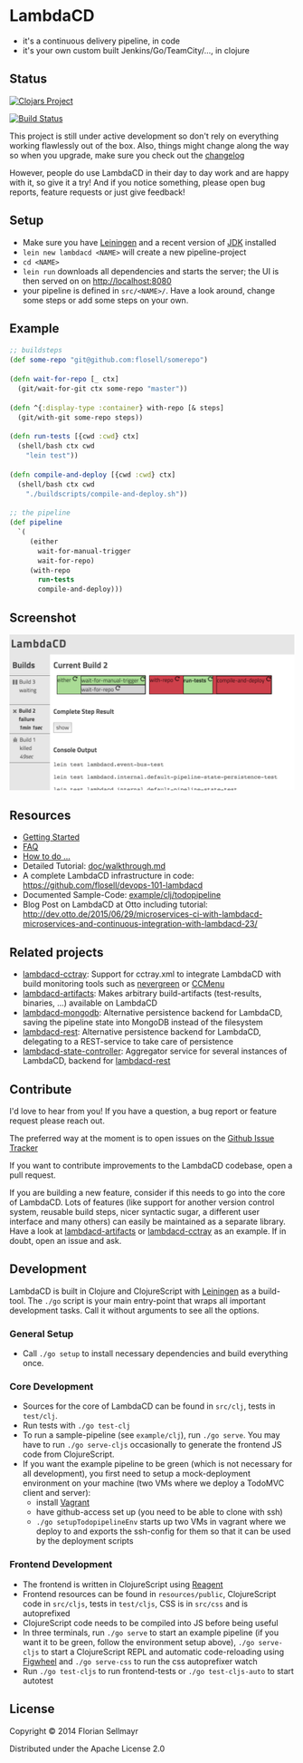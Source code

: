 # LambdaCD

* it's a continuous delivery pipeline, in code
* it's your own custom built Jenkins/Go/TeamCity/..., in clojure

## Status

[![Clojars Project](http://clojars.org/lambdacd/latest-version.svg)](http://clojars.org/lambdacd)

[![Build Status](https://travis-ci.org/flosell/lambdacd.svg?branch=master)](https://travis-ci.org/flosell/lambdacd)

This project is still under active development so don't rely on everything working flawlessly out of the box.
Also, things might change along the way so when you upgrade, make sure you check out the [changelog](CHANGELOG.md)

However, people do use LambdaCD in their day to day work and are happy with it, so give it a try!
And if you notice something, please open bug reports, feature requests or just give feedback!

## Setup

* Make sure you have [Leiningen](http://leiningen.org) and a recent version of 
  [JDK](http://www.oracle.com/technetwork/java/javase/downloads/jdk8-downloads-2133151.html) installed
* `lein new lambdacd <NAME>` will create a new pipeline-project
* `cd <NAME>`
* `lein run` downloads all dependencies and starts the server; the UI is then served on on [http://localhost:8080](http://localhost:8080)
* your pipeline is defined in `src/<NAME>/`. Have a look around, change some steps or add some steps on your own.


## Example

```clojure
;; buildsteps
(def some-repo "git@github.com:flosell/somerepo")

(defn wait-for-repo [_ ctx]
  (git/wait-for-git ctx some-repo "master"))

(defn ^{:display-type :container} with-repo [& steps]
  (git/with-git some-repo steps))

(defn run-tests [{cwd :cwd} ctx]
  (shell/bash ctx cwd
    "lein test"))

(defn compile-and-deploy [{cwd :cwd} ctx]
  (shell/bash ctx cwd
    "./buildscripts/compile-and-deploy.sh"))

;; the pipeline
(def pipeline
  `(
     (either
       wait-for-manual-trigger
       wait-for-repo)
     (with-repo
       run-tests
       compile-and-deploy)))
```

## Screenshot

![Screenshot](doc/img/readme-screenshot.png)


## Resources

* [Getting Started](http://www.lambda.cd/getting-started/)
* [FAQ](doc/FAQ.md)
* [How to do ...](doc/howto.md)
* Detailed Tutorial: [doc/walkthrough.md](doc/walkthrough.md)
* A complete LambdaCD infrastructure in code: https://github.com/flosell/devops-101-lambdacd
* Documented Sample-Code: [example/clj/todopipeline](example/clj/todopipeline)
* Blog Post on LambdaCD at Otto including tutorial: http://dev.otto.de/2015/06/29/microservices-ci-with-lambdacd-microservices-and-continuous-integration-with-lambdacd-23/

## Related projects

* [lambdacd-cctray](https://github.com/flosell/lambdacd-cctray): Support for cctray.xml to integrate LambdaCD with build monitoring tools such as [nevergreen](http://nevergreen.io/) or [CCMenu](http://ccmenu.org/)
* [lambdacd-artifacts](https://github.com/flosell/lambdacd-artifacts): Makes arbitrary build-artifacts (test-results, binaries, ...) available on LambdaCD
* [lambdacd-mongodb](https://github.com/SimonMonecke/lambdacd-mongodb): Alternative persistence backend for LambdaCD, saving the pipeline state into MongoDB instead of the filesystem
* [lambdacd-rest](https://github.com/SimonMonecke/lambdacd-rest): Alternative persistence backend for LambdaCD, delegating to a REST-service to take care of persistence
* [lambdacd-state-controller](https://github.com/SimonMonecke/lambdacd-state-controller): Aggregator service for several instances of LambdaCD, backend for [lambdacd-rest](https://github.com/SimonMonecke/lambdacd-rest)


## Contribute

I'd love to hear from you! If you have a question, a bug report or feature request please reach out.

The preferred way at the moment is to open issues on the [Github Issue Tracker](https://github.com/flosell/lambdacd/issues)

If you want to contribute improvements to the LambdaCD codebase, open a pull request.

If you are building a new feature, consider if this needs to go into the core of LambdaCD. Lots of features
(like support for another version control system, reusable build steps, nicer syntactic sugar, a different user interface
and many others) can easily be maintained as a separate library.
Have a look at [lambdacd-artifacts](https://github.com/flosell/lambdacd-artifacts) or [lambdacd-cctray](https://github.com/flosell/lambdacd-cctray)
as an example. If in doubt, open an issue and ask.


## Development

LambdaCD is built in Clojure and ClojureScript with [Leiningen](http://leiningen.org) as a build-tool.
The `./go` script is your main entry-point that wraps all important development tasks.
Call it without arguments to see all the options.

### General Setup 

* Call `./go setup` to install necessary dependencies and build everything once. 

### Core Development

* Sources for the core of LambdaCD can be found in `src/clj`, tests in `test/clj`.
* Run tests with `./go test-clj`
* To run a sample-pipeline (see `example/clj`), run `./go serve`. You may have to run `./go serve-cljs` occasionally to
  generate the frontend JS code from ClojureScript.
* If you want the example pipeline to be green (which is not necessary for all development), you first need to setup a
  mock-deployment environment on your machine (two VMs where we deploy a TodoMVC client and server):
  * install [Vagrant](http://www.vagrantup.com/downloads.html)
  * have github-access set up (you need to be able to clone with ssh)
  * `./go setupTodopipelineEnv` starts up two VMs in vagrant where we deploy to and exports the ssh-config for them so that it can be used by the deployment scripts

### Frontend Development

* The frontend is written in ClojureScript using [Reagent](https://github.com/reagent-project/reagent)
* Frontend resources can be found in `resources/public`, ClojureScript code in `src/cljs`, tests in `test/cljs`, 
  CSS is in `src/css` and is autoprefixed
* ClojureScript code needs to be compiled into JS before being useful
* In three terminals, run `./go serve` to start an example pipeline (if you want it to be green, follow the environment
  setup above), `./go serve-cljs` to start a ClojureScript REPL and automatic code-reloading using
  [Figwheel](https://github.com/bhauman/lein-figwheel) and `./go serve-css` to run the css autoprefixer watch
* Run `./go test-cljs` to run frontend-tests or `./go test-cljs-auto` to start autotest


## License

Copyright © 2014 Florian Sellmayr

Distributed under the Apache License 2.0
